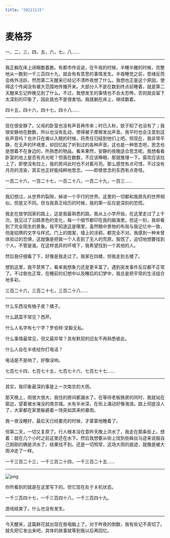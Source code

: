 ```yaml
---
title: "20221115"
---
```


麦格芬
===

一，二，三，四，五，六，七，八......

---

我正躺在床上闭眼数着数。有都市传说说，在午夜的时候，半睡半醒的时候，完整地从一数到一千三百四十九，就会有有意思的事情发生。半夜睡觉之前，思绪反而会格外活跃，然而第二天醒来已经记不清昨夜想了什么。我想也正是这个原因，使得这个传闻没有被大范围地传播开来。大部分人不是在数到终点前睡着，就是第二天醒来忘记昨晚见到了什么。不过，我想发生的事情也不会太恐怖，否则就会留下太深刻的印象了，因此我也不是很害怕。我就躺在床上，继续数着。

四十五，四十六，四十七，四十八......

---

现在很安静了。父母的卧室也没有声音再传来；时已入秋，蚊子知了也没有了；我很安静地在数数，所以也没有乱动，使得被子摩擦发出声音。我平时也会注意到这些声音吗？也许只在难以入眠的时候，将责任归结到他们上吧。但现在，我非常平静，在无声的环境里，却回忆起了听到过的各种声音。这也是一种思念吧，思念也是想着不在身边的，所熟悉的物品。看来果然，安静的夜晚适合思念呢。我想看看卧室的地上是否有月光呢？但我在数数，不应该睁眼，那就推理一下。窗帘应该拉上了，即使没有拉上，我的房间此时也不对着月亮。那么感觉有点可惜，不过没有月亮的渲染，其实也正好能纯粹地思念。——即使思念的东西有点奇怪。

一百二十六，一百二十七，一百二十八，一百二十九，一百三......

---

我幻想过，从世界的裂隙，掉进一个平行的世界。这里的一切都和我原先的世界相似，但是又不同。但当我真正经历的时候，我的第一反应是深刻的恐慌。

我走在放学回家的路上，这是我最熟悉的路。我从上小学开始，在这里走过了上千次。我见过了沿路景色的变化，每一个细节都印在我的脑海里。但这一刻，我却看到了完全陌生的景象。我不知道这是哪里，虽然眼中景物的布局与我记忆中一致，但是招牌的文字与样式，门上的图案，墙上的涂鸦，都完全不对。我感到一种未曾体验过的恐惧，这就像是把我一个人丢到了无人的荒原。我慌了，迫切地想要找到个人，不管是谁。在这样诡异的环境下，我希望找到一个其他的人。

然后我仔细看了下，好像是我走过了。我家在四楼，但我走到五楼了。

想到这里，我不禁笑了。看来我想象力还是更丰富了，遇到突发事件反应都不正常了。不过倒也正常，在睡前的幻想中以及睡后的幻梦中，我总是把平常的生活组合地多彩。

三百二十六，三百二十七，三百二十八......

---

什么东西没有柚子皮？橘子。

什么蔬菜不常见？西芹。

什么人名字有七个字？罗伯特·坚毅无私。

什么事情最常见，但又最异常？具有默契的旧友不再熟悉彼此。

什么人会在半夜给你打电话？

电话是不是响了，好像没响。

七百七十四，七百七十五，七百七十六，七百七十七......

---

其实，我印象最深的事是上一次南京的大雨。

那天晚上，雨很大很大，我住的房间都漏水了。在等待老板换房的同时，我就站在窗边，望着被水淹没的南京城。水有半米深，在街上涌动好像海浪。路上彻底没人了，大家都在家里躲避着一场突如其来的暴雨。

我一夜没睡好，最后天已经要亮的时候，才蒙蒙地睡着了。

但第二天，一切又复原了。行人根本没在意昨天晚上洪水了，我走在那条街上，想着：就在几个小时之前这里还在水下。然后我想要从街上找到些蛛丝马迹来说服自己刚刚的确是洪水了，结果找不到。还是一切照常，这场大雨的痕迹，就像是被大雨冲走了一样。

一千三百二十三，一千三百二十四，一千三百二十五......

---

![png](https://cdn.luogu.com.cn/upload/image_hosting/na6b8ney.png)

你所看到的就是在这里写下的。但它现在处于关机状态。

一千三百四十七，一千三百四十八，一千三百四十九。

游戏结束了。什么也没有发生。

---

今天醒来，这篇鲜花就出现在我电脑上了。对于昨夜的倒数，我有些记不真切了。就先把它发出来吧，具体的故事就等到我以后再回忆。
